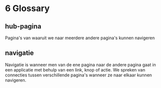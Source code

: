 # 6 Glossary

## hub-pagina

Pagina's van waaruit we naar meerdere andere pagina's kunnen navigeren

## navigatie

Navigatie is wanneer men van de ene pagina naar de andere pagina gaat in een applicatie met behulp van een link, knop of actie. We spreken van connecties tussen verschillende pagina's wanneer ze naar elkaar kunnen navigeren.